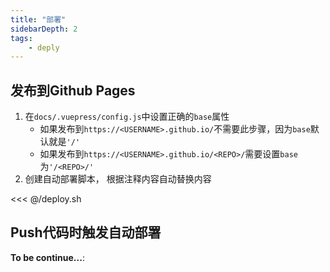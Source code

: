 ```yaml
---
title: "部署"
sidebarDepth: 2
tags: 
    - deply
---
```


## 发布到Github Pages

1. 在`docs/.vuepress/config.js`中设置正确的`base`属性
   - 如果发布到`https://<USERNAME>.github.io/`不需要此步骤，因为`base`默认就是`'/'`
   - 如果发布到`https://<USERNAME>.github.io/<REPO>/`需要设置`base`为`'/<REPO>/'`
2. 创建自动部署脚本，  根据注释内容自动替换内容

<<< @/deploy.sh

## Push代码时触发自动部署

**To be continue...**:
